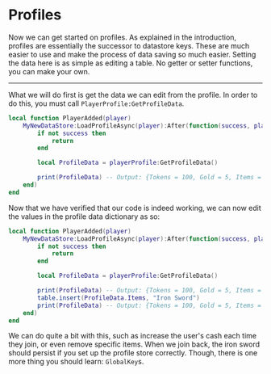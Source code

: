 # Profiles

Now we can get started on profiles. As explained in the introduction, profiles are essentially the successor to datastore keys. These are much easier to use and make the process of data saving so much easier. Setting the data here is as simple as editing a table. No getter or setter functions, you can make your own.



<!-- ----------------

```lua
local EasyProfile = require(location)
-- Here we create our ProfileStore, similar to DataStoreService:GetDataStore()
local PlayerDataStore = EasyProfile.CreateProfileStore("PlayerDataStore.V1", {})

local dataModule = {
	Profiles = {}, -- This is where we would store all of our players profiles, we put it under the module so that we can access these players profiles in other scripts if we need to. 
}

-- self: Player
function dataModule:Joined()
	PlayerDataStore:LoadProfileAsync(self):After(function(success, playerProfile)
        if not success then
            -- If something went wrong it would let us know
			warn("Not successful in retrieving " .. self.DisplayName)
			return
		end

        -- Here we add the players profile data to the table above
		dataModule.Profiles[self.UserId] = playerProfile:GetProfileData()

        -- An example of editing the players data
		dataModule.Profiles[self.UserId]["Foo"] = 1
	end)
end

-- self: Player
function dataModule:Leaving()
    -- Printing the data so that we can see what is being saved
	print(dataModule.Profiles[self.UserId])
	PlayerDataStore:UnclaimSessionLock(self)
end

return dataModule
``` -->



----------------

What we will do first is get the data we can edit from the profile. In order to do this, you must call `PlayerProfile:GetProfileData`.

```lua
local function PlayerAdded(player)
    MyNewDataStore:LoadProfileAsync(player):After(function(success, playerProfile)
        if not success then
            return
        end

        local ProfileData = playerProfile:GetProfileData()

        print(ProfileData) -- Output: {Tokens = 100, Gold = 5, Items = {"Wooden Sword"}}
    end)
end
```

Now that we have verified that our code is indeed working, we can now edit the values in the profile data dictionary as so:

```lua
local function PlayerAdded(player)
    MyNewDataStore:LoadProfileAsync(player):After(function(success, playerProfile)
        if not success then
            return
        end

        local ProfileData = playerProfile:GetProfileData()

        print(ProfileData) -- Output: {Tokens = 100, Gold = 5, Items = {"Wooden Sword"}}
        table.insert(ProfileData.Items, "Iron Sword")
        print(ProfileData) -- Output: {Tokens = 100, Gold = 5, Items = {"Wooden Sword", "Iron Sword"}}
    end)
end
```

We can do quite a bit with this, such as increase the user's cash each time they join, or even remove specific items. When we join back, the iron sword should persist if you set up the profile store correctly. Though, there is one more thing you should learn: `GlobalKey`s.